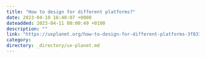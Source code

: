 ```yaml
---
title: "How to design for different platforms?"
date: 2023-04-10 16:40:07 +0000
dateadded: 2023-04-11 00:00:49 +0100
description: ""
link: "https://uxplanet.org/how-to-design-for-different-platforms-3f831b88bb9e?source=rss----819cc2aaeee0---4"
category:
directory: _directory/ux-planet.md
---
```

